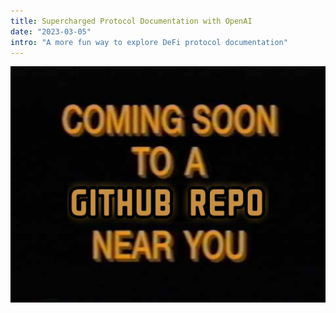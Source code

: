 ```yaml
---
title: Supercharged Protocol Documentation with OpenAI
date: "2023-03-05"
intro: "A more fun way to explore DeFi protocol documentation"
---
```


![image info](./theater-near-you.jpeg)